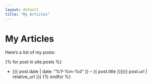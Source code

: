 ```yaml
---
layout: default
title: "My Articles"
---
```


# My Articles

Here’s a list of my posts:

{% for post in site.posts %}
- [{{ post.date | date: "%Y-%m-%d" }} – {{ post.title }}]({{ post.url | relative_url }})
{% endfor %}
